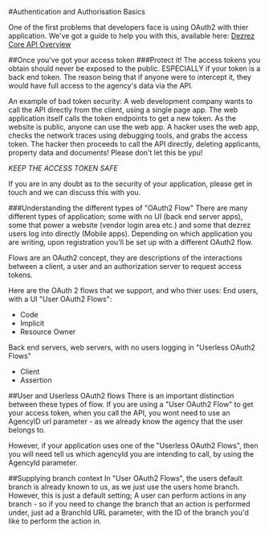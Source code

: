#Authentication and Authorisation Basics

One of the first problems that developers face is using OAuth2 with thier application.  We've got a guide to help you with this, available here:
[Dezrez Core API Overview](https://dezrezservices-my.sharepoint.com/personal/matthew_dendle_dezrez_com/_layouts/15/guestaccess.aspx?guestaccesstoken=lwhdlgb3j7Y91GmaXpXjrX6cSn5iLZfzrPPtrReNinA%3d&docid=06036c1316bb14d5a8b4c4e6012d1889f)

##Once you've got your access token
###Protect it!
The access tokens you obtain should never be exposed to the public.  ESPECIALLY if your token is a back end token.  The reason being that if anyone were to intercept it, they would have full access to the agency's data via the API.

An example of bad token security:
A web development company wants to call the API directly from the client, using a single page app.  The web application itself calls the token endpoints to get a new token.  As the website is public, anyone can use the web app.  A hacker uses the web app, checks the network traces using debugging tools, and grabs the access token.
The hacker then proceeds to call the API directly, deleting applicants, property data and documents!
Please don't let this be ypu!

*KEEP THE ACCESS TOKEN SAFE*

If you are in any doubt as to the security of your application, please get in touch and we can discuss this with you.

###Understanding the different types of "OAuth2 Flow"
There are many different types of application; some with no UI (back end server apps), some that power a website (vendor login area etc.) and some that dezrez users log into directly (Mobile apps).  Depending on which application you are writing, upon registration you'll be set up with a different OAuth2 flow.

Flows are an OAuth2 concept, they are descriptions of the interactions between a client, a user and an authorization server to request access tokens.

Here are the OAuth 2 flows that we support, and who thier uses:
End users, with a UI "User OAuth2 Flows":
* Code
* Implicit
* Resource Owner

Back end servers, web servers, with no users logging in "Userless OAuth2 Flows"
* Client
* Assertion

##User and Userless OAuth2 flows
There is an important distinction between these types of flow.  If you are using a "User OAuth2 Flow" to get your access token, when you call the API, you wont need to use an AgencyID url parameter - as we already know the agency that the user belongs to.

However, if your application uses one of the "Userless OAuth2 Flows", then you will need tell us which agencyId you are intending to call, by using the AgencyId parameter.

##Supplying branch context
In "User OAuth2 Flows", the users default branch is already known to us, as we just use the users home branch.  However, this is just a default setting; A user can perform actions in any branch - so if you need to change the branch that an action is performed under, just ad a BranchId URL parameter, with the ID of the branch you'd like to perform the action in.


